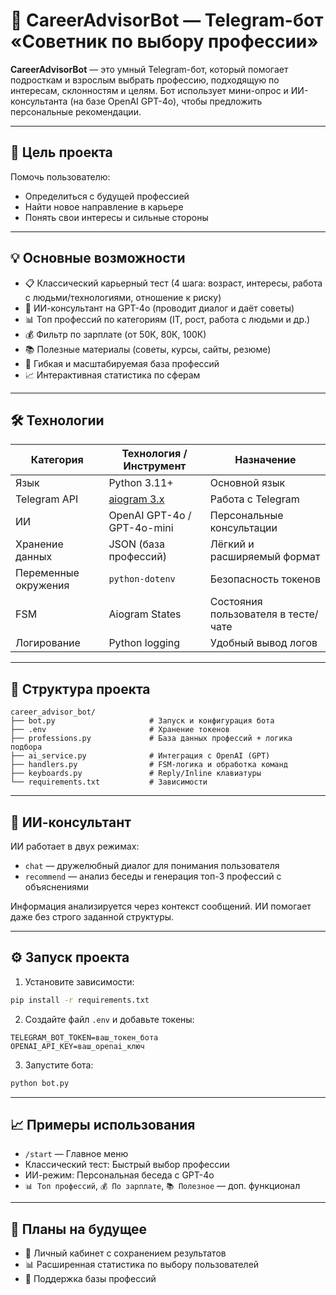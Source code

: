 # 🧠 CareerAdvisorBot — Telegram-бот «Советник по выбору профессии»

**CareerAdvisorBot** — это умный Telegram-бот, который помогает подросткам и взрослым выбрать профессию, подходящую по интересам, склонностям и целям. Бот использует мини-опрос и ИИ-консультанта (на базе OpenAI GPT-4o), чтобы предложить персональные рекомендации.

---

## 🎯 Цель проекта

Помочь пользователю:
- Определиться с будущей профессией
- Найти новое направление в карьере
- Понять свои интересы и сильные стороны

---

## 💡 Основные возможности

- 📋 Классический карьерный тест (4 шага: возраст, интересы, работа с людьми/технологиями, отношение к риску)
- 🤖 ИИ-консультант на GPT-4o (проводит диалог и даёт советы)
- 📊 Топ профессий по категориям (IT, рост, работа с людьми и др.)
- 💰 Фильтр по зарплате (от 50К, 80К, 100К)
- 📚 Полезные материалы (советы, курсы, сайты, резюме)
- 📂 Гибкая и масштабируемая база профессий
- 📈 Интерактивная статистика по сферам

---

## 🛠️ Технологии

| Категория               | Технология / Инструмент                  | Назначение                                |
|------------------------|------------------------------------------|-------------------------------------------|
| Язык                   | Python 3.11+                             | Основной язык                              |
| Telegram API           | [aiogram 3.x](https://github.com/aiogram/aiogram) | Работа с Telegram                         |
| ИИ                     | OpenAI GPT-4o / GPT-4o-mini              | Персональные консультации                 |
| Хранение данных        | JSON (база профессий)                    | Лёгкий и расширяемый формат               |
| Переменные окружения   | `python-dotenv`                          | Безопасность токенов                      |
| FSM                    | Aiogram States                           | Состояния пользователя в тесте/чате       |
| Логирование            | Python logging                           | Удобный вывод логов                       |

---

## 📁 Структура проекта

```
career_advisor_bot/
├── bot.py                     # Запуск и конфигурация бота
├── .env                       # Хранение токенов
├── professions.py             # База данных профессий + логика подбора
├── ai_service.py              # Интеграция с OpenAI (GPT)
├── handlers.py                # FSM-логика и обработка команд
├── keyboards.py               # Reply/Inline клавиатуры
└── requirements.txt           # Зависимости
```

---

## 🧠 ИИ-консультант

ИИ работает в двух режимах:
- `chat` — дружелюбный диалог для понимания пользователя
- `recommend` — анализ беседы и генерация топ-3 профессий с объяснениями

Информация анализируется через контекст сообщений. ИИ помогает даже без строго заданной структуры.

---

## ⚙️ Запуск проекта

1. Установите зависимости:
```bash
pip install -r requirements.txt
```

2. Создайте файл `.env` и добавьте токены:
```env
TELEGRAM_BOT_TOKEN=ваш_токен_бота
OPENAI_API_KEY=ваш_openai_ключ
```

3. Запустите бота:
```bash
python bot.py
```

---

## 📈 Примеры использования

- `/start` — Главное меню
- Классический тест: Быстрый выбор профессии
- ИИ-режим: Персональная беседа с GPT-4o
- `📊 Топ профессий`, `💰 По зарплате`, `📚 Полезное` — доп. функционал

---

## 🔮 Планы на будущее

- 💼 Личный кабинет с сохранением результатов
- 📊 Расширенная статистика по выбору пользователей
- 🧾 Поддержка базы профессий




